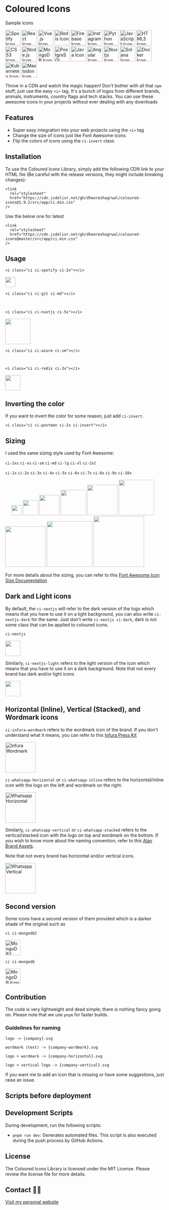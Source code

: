 # Coloured Icons

Sample icons

<img src="public/logos/art and music/spotify/spotify.svg" alt="Spotify Icon"  height="48"> <img src="public/logos/technology/react/react.svg" alt="React Icon"  height="48">
<img src="public/logos/technology/vuejs/vuejs.svg" alt="Vue.js Icon"  height="48"> <img src="public/logos/technology/redis/redis.svg" alt="Redis Icon"  height="48"> <img src="public/logos/technology/firebase/firebase.svg" alt="Firebase Icon"  height="48"> <img src="public/logos/social media/instagram/instagram.svg" alt="Instagram Icon"  height="48"> <img src="public/logos/technology/python/python.svg" alt="Python Icon"  height="48"> <img src="public/logos/technology/javascript/javascript.svg" alt="JavaScript Icon"  height="48"> <img src="public/logos/technology/html/html.svg" alt="HTML5 Icon"  height="48"> <img src="public/logos/technology/css/css.svg" alt="CSS3 Icon"  height="48"> <img src="public/logos/technology/nodejs/nodejs.svg" alt="Node.js Icon"  height="48"> <img src="public/logos/technology/mongodb/mongodb.svg" alt="MongoDB Icon"  height="48"> <img src="public/logos/technology/postgresql/postgresql.svg" alt="PostgreSQL Icon"  height="48"> <img src="public/logos/technology/java/java.svg" alt="Java Icon"  height="48"> <img src="public/logos/technology/angular/angular.svg" alt="Angular Icon"  height="48"> <img src="public/logos/technology/nuxtjs/nuxtjs.svg" alt="Nuxtjs Icon"  height="48"> <img src="public/logos/technology/solana/solana.svg" alt="Solana Icon"  height="48"> <img src="public/logos/technology/docker/docker.webp" alt="Docker Icon" height="48"> <img src="public/logos/technology/kubernetes/kubernetes.svg" alt="Kubernetes Icon"  height="48"> <img src="public/logos/social media/mastodon/mastodon.svg" alt="Mastodon Icon"  height="48">

Throw in a CDN and watch the magic happen! Don't bother with all that `npm` stuff; just use the easy `<i>` tag. It's a bunch of logos from different brands, animals, instruments, country flags and tech stacks. You can use these awesome icons in your projects without ever dealing with any downloads

## Features

- Super easy integration into your web projects using the `<i>` tag
- Change the size of icons just like Font Awesome icons
- Flip the colors of icons using the `ci-invert` class

## Installation

To use the Coloured Icons Library, simply add the following CDN link to your HTML file (Be careful with the release versions, they might include breaking changes):

```
<link
  rel="stylesheet"
  href="https://cdn.jsdelivr.net/gh/dheereshagrwal/coloured-icons@1.9.2/src/app/ci.min.css"
/>
```

Use the below one for latest

```
<link
  rel="stylesheet"
  href="https://cdn.jsdelivr.net/gh/dheereshagrwal/coloured-icons@master/src/app/ci.min.css"
/>
```

## Usage

```
<i class="ci ci-spotify ci-2x"></i>
```

<img src="public/logos/art and music/spotify/spotify.svg" width="32px">

```
<i class="ci ci-git ci-md"></i>
```

<img src="public/logos/technology/git/git.svg" width="16px">

```
<i class="ci ci-nuxtjs ci-5x"></i>
```

<img src="public/logos/technology/nuxtjs/nuxtjs.svg" width="80px">

```
<i class="ci ci-azure ci-sm"></i>
```

<img src="public/logos/technology/azure/azure.svg" width="14px">

```
<i class="ci ci-redis ci-3x"></i>
```

<img src="public/logos/technology/redis/redis.svg" width="48px">

## Inverting the color

If you want to invert the color for some reason, just add `ci-invert`.

```
<i class="ci ci-postman ci-2x ci-invert"></i>
```

## Sizing

I used the same sizing style used by Font Awesome:

`ci-2xs` `ci-xs` `ci-sm` `ci-md` `ci-lg` `ci-xl` `ci-2xl`


`ci-1x` `ci-2x` `ci-3x` `ci-4x` `ci-5x` `ci-6x` `ci-7x` `ci-8x` `ci-9x` `ci-10x`

<img src="public/logos/social media/discord/discord.svg" width="16px"> <img src="public/logos/social media/discord/discord.svg" width="32px"> <img src="public/logos/social media/discord/discord.svg" width="48px"> <img src="public/logos/social media/discord/discord.svg" width="64px"> <img src="public/logos/social media/discord/discord.svg" width="80px"> <img src="public/logos/social media/discord/discord.svg" width="96px"> <img src="public/logos/social media/discord/discord.svg" width="112px"> <img src="public/logos/social media/discord/discord.svg" width="128px"> <img src="public/logos/social media/discord/discord.svg" width="144px"> <img src="public/logos/social media/discord/discord.svg" width="160px">

For more details about the sizing, you can refer to this [Font Awesome Icon Size Documentation](https://fontawesome.com/docs/web/style/size)

## Dark and Light icons

By default, the `ci-nextjs` will refer to the dark version of the logo which means that you have to use it on a light background, you can also write `ci-nextjs-dark` for the same.
Just don't write `ci-nextjs ci-dark`, dark is not some class that can be applied to coloured icons.

`ci-nextjs`

<img src="public/logos/technology/nextjs/nextjs.svg" width="48px">

Similarly, `ci-nextjs-light` refers to the light version of the icon which means that you have to use it on a dark background.
Note that not every brand has dark and/or light icons

<img src="public/logos/technology/nextjs/nextjs-light.svg" width="48px">

## Horizontal (Inline), Vertical (Stacked), and Wordmark icons

`ci-infura-wordmark` refers to the wordmark icon of the brand. If you don't understand what it means, you can refer to this [Infura Press Kit](https://www.infura.io/presskit)

<img src="public/logos/technology/infura/infura-wordmark.svg" alt="Infura Wordmark" width="96">

`ci-whatsapp-horizontal` or `ci-whatsapp-inline` refers to the horizontal/inline icon with the logo on the left and wordmark on the right.

<img src='public/logos/social media/whatsapp/whatsapp-horizontal.svg' alt="Whatsapp Horizontal" width="96">

Similarly, `ci-whatsapp-vertical` or `ci-whatsapp-stacked` refers to the vertical/stacked icon with the logo on top and wordmark on the bottom. If you wish to know more about the naming convention, refer to this [Alan Brand Assets](https://alan.app/brand-assets/).

Note that not every brand has horizontal and/or vertical icons.

<img src='public/logos/social media/whatsapp/whatsapp-vertical.svg' alt="Whatsapp Vertical" width="96">

## Second version

Some icons have a second version of them provided which is a darker shade of the original such as

`ci ci-mongodb2`

<img src="public/logos/technology/mongodb/mongodb2.svg" alt="MongoDB2 Icon"  height="48">

`ci ci-mongodb`

<img src="public/logos/technology/mongodb/mongodb.svg" alt="MongoDB Icon"  height="48">

## Contribution

The code is very lightweight and dead simple; there is nothing fancy going on.
Please note that we use `pnpm` for faster builds.

### Guidelines for naming

`logo -> {company}.svg`

`wordmark (text) -> {company-wordmark}.svg`

`logo + wordmark -> {company-horizontal}.svg`

`logo + vertical logo -> {company-vertical}.svg`

If you want me to add an icon that is missing or have some suggestions, just raise an issue.

## Scripts before deployment

## Development Scripts

During development, run the following scripts:

-   `pnpm run dev`: Generates automated files. This script is also executed during the push process by GitHub Actions.

## License

The Coloured Icons Library is licensed under the MIT License. Please review the license file for more details.

## Contact 👋🏻

[Visit my personal website](https://dheereshagrwal.vercel.app)
